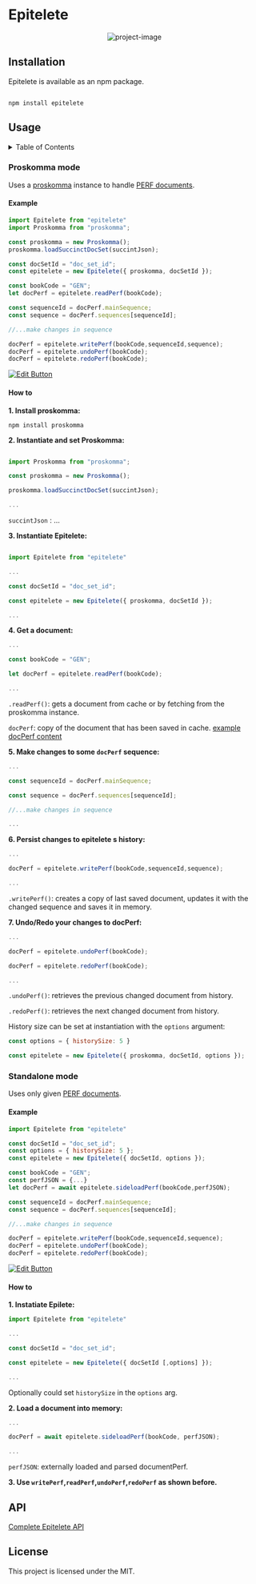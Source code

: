 # Epitelete

<p align="center"><img src="https://socialify.git.ci/Proskomma/epitelete/image?description=1&amp;font=Inter&amp;issues=1&amp;language=1&amp;owner=1&amp;pattern=Plus&amp;pulls=1&amp;theme=Light" alt="project-image"></p>

## Installation

  

Epitelete is available as an npm package.

```

npm install epitelete

```

## Usage

<details>
  <summary>Table of Contents</summary>
  <ol>
    <li>
      <a href="#proskomma-mode">Proskomma mode</a>
      <ul>
        <li><a href="#pk-example">Example</a></li>
        <li><a href="#pk-howto">How to</a></li>
      </ul>
    </li>
    <li>
      <a href="#standalone-mode">Standalone mode</a>
      <ul>
        <li><a href="#ht-example">Example</a></li>
        <li><a href="#ht-howto">How to</a></li>
      </ul>
    </li>
  </ol>
</details>

### Proskomma mode

Uses a [proskomma](https://github.com/mvahowe/proskomma-js) instance to handle [PERF documents](https://github.com/Proskomma/proskomma-json-validator/blob/main/test/test_data/fra_lsg_jon_document.json).

<i id="pk-example"></i>
#### Example

```js
import Epitelete from "epitelete"
import Proskomma from "proskomma";

const proskomma = new Proskomma();
proskomma.loadSuccinctDocSet(succintJson);

const docSetId = "doc_set_id";
const epitelete = new Epitelete({ proskomma, docSetId });

const bookCode = "GEN";
let docPerf = epitelete.readPerf(bookCode);

const sequenceId = docPerf.mainSequence;
const sequence = docPerf.sequences[sequenceId];

//...make changes in sequence

docPerf = epitelete.writePerf(bookCode,sequenceId,sequence);
docPerf = epitelete.undoPerf(bookCode);
docPerf = epitelete.redoPerf(bookCode);
```

[![Edit Button](https://codesandbox.io/static/img/play-codesandbox.svg)](https://codesandbox.io/s/olsc55)

<i id="pk-howto"></i>
#### How to

**1. Install proskomma:**

```
npm install proskomma
```

**2. Instantiate and set Proskomma:**

```js

import Proskomma from "proskomma";

const proskomma = new Proskomma();

proskomma.loadSuccinctDocSet(succintJson);

...
```

`succintJson` : ...

**3. Instantiate Epitelete:**

```js

import Epitelete from "epitelete"

...

const docSetId = "doc_set_id";

const epitelete = new Epitelete({ proskomma, docSetId });

...
```

**4. Get a document:**

```js
...

const bookCode = "GEN";

let docPerf = epitelete.readPerf(bookCode);

...
```

`.readPerf()`: gets a document from cache or by fetching from the proskomma instance.

`docPerf`: copy of the document that has been saved in cache. [example docPerf content](https://github.com/Proskomma/proskomma-json-validator/blob/main/test/test_data/fra_lsg_jon_document.json)

**5. Make changes to some `docPerf` sequence:**

```js
...

const sequenceId = docPerf.mainSequence;

const sequence = docPerf.sequences[sequenceId];

//...make changes in sequence

...
```

**6. Persist changes to epitelete s history:**

```js
...

docPerf = epitelete.writePerf(bookCode,sequenceId,sequence);

...
```

`.writePerf()`: creates a copy of last saved document, updates it with the changed sequence and saves it in memory.

**7. Undo/Redo your changes to docPerf:**

```js
...

docPerf = epitelete.undoPerf(bookCode);

docPerf = epitelete.redoPerf(bookCode);

...
```

`.undoPerf()`: retrieves the previous changed document from history.

`.redoPerf()`: retrieves the next changed document from history.

History size can be set at instantiation with the `options` argument:

```js
const options = { historySize: 5 }

const epitelete = new Epitelete({ proskomma, docSetId, options });
```

### Standalone mode

Uses only given [PERF documents](https://github.com/Proskomma/proskomma-json-validator/blob/main/test/test_data/fra_lsg_jon_document.json).

<i id="ht-example"></i>
#### Example

```js
import Epitelete from "epitelete"

const docSetId = "doc_set_id";
const options = { historySize: 5 };
const epitelete = new Epitelete({ docSetId, options });

const bookCode = "GEN";
const perfJSON = {...}
let docPerf = await epitelete.sideloadPerf(bookCode,perfJSON);

const sequenceId = docPerf.mainSequence;
const sequence = docPerf.sequences[sequenceId];

//...make changes in sequence

docPerf = epitelete.writePerf(bookCode,sequenceId,sequence);
docPerf = epitelete.undoPerf(bookCode);
docPerf = epitelete.redoPerf(bookCode);
```
[![Edit Button](https://codesandbox.io/static/img/play-codesandbox.svg)](https://codesandbox.io/s/olsc55)

<i id="ht-howto"></i>
#### How to

**1. Instatiate Epilete:**

```js
import Epitelete from "epitelete"

...

const docSetId = "doc_set_id";

const epitelete = new Epitelete({ docSetId [,options] });

...
```

Optionally could set `historySize` in the `options` arg.

**2. Load a document into memory:**

```js
...

docPerf = await epitelete.sideloadPerf(bookCode, perfJSON);

...
```

`perfJSON`: externally loaded and parsed documentPerf.

  

**3. Use `writePerf`,`readPerf`,`undoPerf`,`redoPerf` as shown before.**

## API

[Complete Epitelete API](/docs/API.md)
## License

This project is licensed under the MIT.
